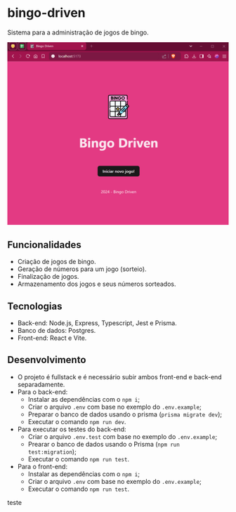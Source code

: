 # bingo-driven
Sistema para a administração de jogos de bingo.

![demonstração do bingo](demo-bingo.gif)

## Funcionalidades
- Criação de jogos de bingo.
- Geração de números para um jogo (sorteio).
- Finalização de jogos.
- Armazenamento dos jogos e seus números sorteados.

## Tecnologias
- Back-end: Node.js, Express, Typescript, Jest e Prisma.
- Banco de dados: Postgres.
- Front-end: React e Vite.

## Desenvolvimento
- O projeto é fullstack e é necessário subir ambos front-end e back-end separadamente.
- Para o back-end:
  - Instalar as dependências com o `npm i`;
  - Criar o arquivo `.env` com base no exemplo do `.env.example`;
  - Preparar o banco de dados usando o prisma (`prisma migrate dev`);
  - Executar o comando `npm run dev`.
- Para executar os testes do back-end:
  - Criar o arquivo `.env.test` com base no exemplo do `.env.example`;
  - Prearar o banco de dados usando o Prisma (`npm run test:migration`);
  - Executar o comando `npm run test`.
- Para o front-end:
  - Instalar as dependências com o `npm i`;
  - Criar o arquivo `.env` com base no exemplo do `.env.example`;
  - Executar o comando `npm run test`. 

teste